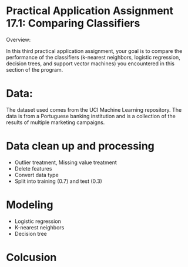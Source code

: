 # Practical Application Assignment 17.1: Comparing Classifiers 

Overview:

In this third practical application assignment, your goal is to compare the performance of the classifiers (k-nearest neighbors, logistic regression, decision trees, and support vector machines) you encountered in this section of the program. 

# Data:
The dataset used comes from the UCI Machine Learning repository. The data is from a Portuguese banking institution and is a collection of the results of multiple marketing campaigns. 

# Data clean up and processing
- Outlier treatment, Missing value treatment
- Delete features
- Convert data type
- Split into training (0.7) and test (0.3)

# Modeling
- Logistic regression
- K-nearest neighbors
- Decision tree

# Colcusion
